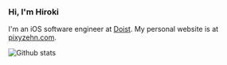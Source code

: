 ### Hi, I'm Hiroki

I'm an iOS software engineer at [Doist](https://doist.com). My personal website is at [pixyzehn.com](https://pixyzehn.com).

![Github stats](https://github-readme-stats.vercel.app/api?username=pixyzehn&count_private=true&show_icons=true&theme=bear)
